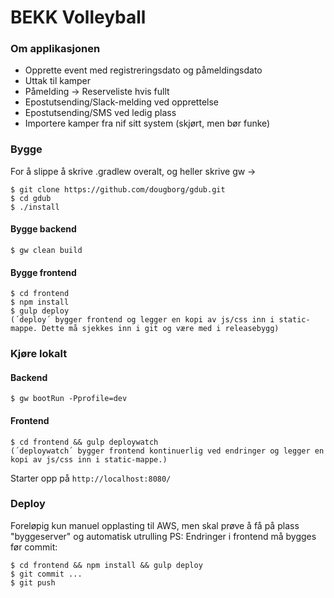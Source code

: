 BEKK Volleyball
==================

### Om applikasjonen

- Opprette event med registreringsdato og påmeldingsdato
- Uttak til kamper
- Påmelding -> Reserveliste hvis fullt
- Epostutsending/Slack-melding ved opprettelse
- Epostutsending/SMS ved ledig plass
- Importere kamper fra nif sitt system (skjørt, men bør funke)


### Bygge 
For å slippe å skrive .gradlew overalt, og heller skrive gw ->
``` 
$ git clone https://github.com/dougborg/gdub.git
$ cd gdub
$ ./install
```

#### Bygge backend
```
$ gw clean build
```
#### Bygge frontend
```
$ cd frontend
$ npm install
$ gulp deploy
(´deploy´ bygger frontend og legger en kopi av js/css inn i static-mappe. Dette må sjekkes inn i git og være med i releasebygg)
```


### Kjøre lokalt

#### Backend 
```  
$ gw bootRun -Pprofile=dev
```
#### Frontend 
```  
$ cd frontend && gulp deploywatch
(´deploywatch´ bygger frontend kontinuerlig ved endringer og legger en kopi av js/css inn i static-mappe.)
```
Starter opp på `http://localhost:8080/`

### Deploy
Foreløpig kun manuel opplasting til AWS, men skal prøve å få på plass "byggeserver" og automatisk utrulling
PS: Endringer i frontend må bygges før commit:
``` 
$ cd frontend && npm install && gulp deploy
$ git commit ...
$ git push
```